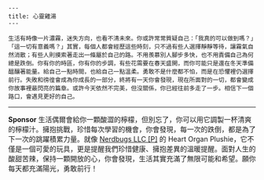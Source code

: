 ```jekyll
---
title: 心靈雞湯
---

生活有時像一片濃霧，迷失方向，也看不清未來。你或許常常質疑自己：「我真的可以做到嗎？」「這一切有意義嗎？」其實，每個人都會經歷這些時刻，只不過有些人選擇靜靜等待，讓霧氣自然消散；有些人則摸索著走出一條屬於自己的路。不用羨慕別人腳步多快，也不用責備自己為何總是跌倒。你有你的時區，你有你的步調，有些花需要在春天盛開，而你可能只是還在冬天準備醞釀著能量。給自己一點時間，也給自己一點溫柔。勇敢不是什麼都不怕，而是在恐懼裡仍選擇前行。失敗和徬徨會成為你成長的一部分，終將有一天你會發現，現在所面對的一切，都會變成你故事裡最閃亮的篇章。或許今天依然不完美，但沒關係，你已經往前多走了一步。相信下一個路口，會遇見更好的自己。
```



---

**Sponsor**
生活偶爾會給你一顆酸澀的檸檬，但別忘了，你可以用它調製一杯清爽的檸檬汁。擁抱挑戰，珍惜每次學習的機會，你會發現，每一次的跌倒，都是為了下一次的跳躍積累力量。就像 [Nerdbugs LLC [P]](https://pollinations.ai/redirect-nexad/O5eDW4Hp?user_id=36901823) 的 Heart Organ Plushie，它不僅是一個可愛的玩具，更是提醒我們珍惜健康、擁抱差異的溫暖提醒。面對人生的酸甜苦辣，保持一顆開放的心，你會發現，生活其實充滿了無限可能和希望。願你每天都充滿陽光，勇敢前行！